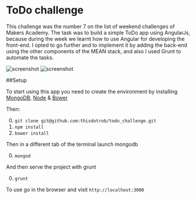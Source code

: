 # ToDo challenge

This challenge was the number 7 on the list of weekend challenges of Makers Academy. The task was to build a simple ToDo app using AngularJs, because during the week we learnt how to use Angular for developing the front-end. I opted to go further and to implement it by adding the back-end using the other components of the MEAN stack, and also I used Grunt to automate the tasks.

![screenshot](http://i.imgur.com/a4whUWH.png)
![screenshot](http://i.imgur.com/fGFK1MF.png)

##Setup 

To start using this app you need to create the environment by installing [MongoDB](https://docs.mongodb.org/manual/installation/), [Node](https://nodejs.org/en/) & [Bower](http://bower.io/)

Then: 

0. ```git clone git@github.com:thisdotrob/todo_challenge.git```
0. ```npm install```
0. ```bower install```

Then in a different tab of the terminal launch mongodb

0. ```mongod```

And then serve the project with grunt

0. ```grunt```

To use go in the browser and visit ```http://localhost:3000```

